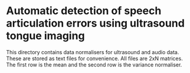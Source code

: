 # Automatic detection of speech articulation errors using ultrasound tongue imaging

This directory contains data normalisers for ultrasound and audio data. These are stored as text files for convenience.
All files are 2xN matrices. The first row is the mean and the second row is the variance normaliser.

